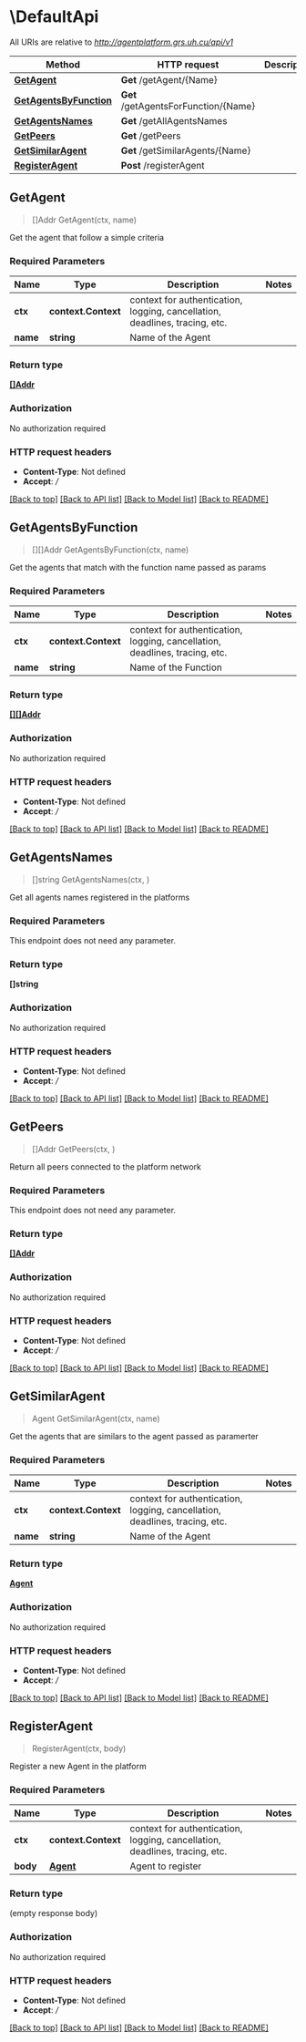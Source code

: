 # \DefaultApi

All URIs are relative to *http://agentplatform.grs.uh.cu/api/v1*

Method | HTTP request | Description
------------- | ------------- | -------------
[**GetAgent**](DefaultApi.md#GetAgent) | **Get** /getAgent/{Name} | 
[**GetAgentsByFunction**](DefaultApi.md#GetAgentsByFunction) | **Get** /getAgentsForFunction/{Name} | 
[**GetAgentsNames**](DefaultApi.md#GetAgentsNames) | **Get** /getAllAgentsNames | 
[**GetPeers**](DefaultApi.md#GetPeers) | **Get** /getPeers | 
[**GetSimilarAgent**](DefaultApi.md#GetSimilarAgent) | **Get** /getSimilarAgents/{Name} | 
[**RegisterAgent**](DefaultApi.md#RegisterAgent) | **Post** /registerAgent | 



## GetAgent

> []Addr GetAgent(ctx, name)



Get the agent that follow a simple criteria

### Required Parameters


Name | Type | Description  | Notes
------------- | ------------- | ------------- | -------------
**ctx** | **context.Context** | context for authentication, logging, cancellation, deadlines, tracing, etc.
**name** | **string**| Name of the Agent | 

### Return type

[**[]Addr**](Addr.md)

### Authorization

No authorization required

### HTTP request headers

- **Content-Type**: Not defined
- **Accept**: */*

[[Back to top]](#) [[Back to API list]](../README.md#documentation-for-api-endpoints)
[[Back to Model list]](../README.md#documentation-for-models)
[[Back to README]](../README.md)


## GetAgentsByFunction

> [][]Addr GetAgentsByFunction(ctx, name)



Get the agents that match with the function name passed as params

### Required Parameters


Name | Type | Description  | Notes
------------- | ------------- | ------------- | -------------
**ctx** | **context.Context** | context for authentication, logging, cancellation, deadlines, tracing, etc.
**name** | **string**| Name of the Function | 

### Return type

[**[][]Addr**](array.md)

### Authorization

No authorization required

### HTTP request headers

- **Content-Type**: Not defined
- **Accept**: */*

[[Back to top]](#) [[Back to API list]](../README.md#documentation-for-api-endpoints)
[[Back to Model list]](../README.md#documentation-for-models)
[[Back to README]](../README.md)


## GetAgentsNames

> []string GetAgentsNames(ctx, )



Get all agents names registered in the platforms 

### Required Parameters

This endpoint does not need any parameter.

### Return type

**[]string**

### Authorization

No authorization required

### HTTP request headers

- **Content-Type**: Not defined
- **Accept**: */*

[[Back to top]](#) [[Back to API list]](../README.md#documentation-for-api-endpoints)
[[Back to Model list]](../README.md#documentation-for-models)
[[Back to README]](../README.md)


## GetPeers

> []Addr GetPeers(ctx, )



Return all peers connected to the platform network 

### Required Parameters

This endpoint does not need any parameter.

### Return type

[**[]Addr**](Addr.md)

### Authorization

No authorization required

### HTTP request headers

- **Content-Type**: Not defined
- **Accept**: */*

[[Back to top]](#) [[Back to API list]](../README.md#documentation-for-api-endpoints)
[[Back to Model list]](../README.md#documentation-for-models)
[[Back to README]](../README.md)


## GetSimilarAgent

> Agent GetSimilarAgent(ctx, name)



Get the agents that are similars to the agent passed as paramerter

### Required Parameters


Name | Type | Description  | Notes
------------- | ------------- | ------------- | -------------
**ctx** | **context.Context** | context for authentication, logging, cancellation, deadlines, tracing, etc.
**name** | **string**| Name of the Agent | 

### Return type

[**Agent**](Agent.md)

### Authorization

No authorization required

### HTTP request headers

- **Content-Type**: Not defined
- **Accept**: */*

[[Back to top]](#) [[Back to API list]](../README.md#documentation-for-api-endpoints)
[[Back to Model list]](../README.md#documentation-for-models)
[[Back to README]](../README.md)


## RegisterAgent

> RegisterAgent(ctx, body)



Register a new Agent in the platform

### Required Parameters


Name | Type | Description  | Notes
------------- | ------------- | ------------- | -------------
**ctx** | **context.Context** | context for authentication, logging, cancellation, deadlines, tracing, etc.
**body** | [**Agent**](Agent.md)| Agent to register | 

### Return type

 (empty response body)

### Authorization

No authorization required

### HTTP request headers

- **Content-Type**: Not defined
- **Accept**: */*

[[Back to top]](#) [[Back to API list]](../README.md#documentation-for-api-endpoints)
[[Back to Model list]](../README.md#documentation-for-models)
[[Back to README]](../README.md)

